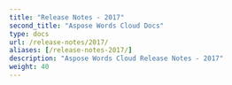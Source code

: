 ```yaml
---
title: "Release Notes - 2017"
second_title: "Aspose Words Cloud Docs"
type: docs
url: /release-notes/2017/
aliases: [/release-notes-2017/]
description: "Aspose Words Cloud Release Notes - 2017"
weight: 40
---
```

